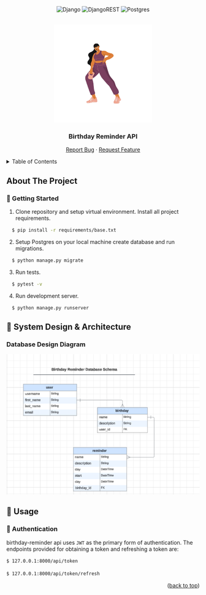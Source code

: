 <div id="top"></div>
<div align="center">

  ![Django](https://img.shields.io/badge/django-%23092E20.svg?style=for-the-badge&logo=django&logoColor=white)
  ![DjangoREST](https://img.shields.io/badge/DJANGO-REST-ff1709?style=for-the-badge&logo=django&logoColor=white&color=ff1709&labelColor=gray)
  ![Postgres](https://img.shields.io/badge/postgres-%23316192.svg?style=for-the-badge&logo=postgresql&logoColor=white)
</div>

<br />
<div align="center">
  <a href="">
    <img src="images/hero.png" alt="Logo" width="256" height="256">
  </a>

<h3 align="center">Birthday Reminder API</h3>

  <p align="center">
    <a href="">Report Bug</a>
    ·
    <a href="">Request Feature</a>
  </p>
</div>

<details>
  <summary>Table of Contents</summary>
  <ol>
    <li>
      <a href="#">About This Project</a>
    </li>
    <li>
      <a href="#">Getting Started</a>
      <ul>
        <li><a href="#">Prerequisites</a></li>
        <li><a href="#">Installation</a></li>
      </ul>
    <li><a href="#">System Design & Architecture</a></li>
    </li>
      <ul>
        <li><a href="#">Database Design</a></li>
      </ul>
    <li><a href="#">Usage</a></li>
    <ul>
        <li><a href="#">Authentication</a></li>
    </ul>

  </ol>
</details>

## About The Project
### 🚀 Getting Started

1. Clone repository and setup virtual environment. Install all project requirements.
```sh
  $ pip install -r requirements/base.txt
```

2. Setup Postgres on your local machine create database and run migrations.
```sh
  $ python manage.py migrate
```

3. Run tests.
```sh
  $ pytest -v 
```

4. Run development server.
```sh
  $ python manage.py runserver
```

## 🚀 System Design & Architecture

###  Database Design Diagram
<div align="center">

  <a href="">
    <img src="images/erd.png" alt="Logo">
  </a>
</div >

## 💯 Usage

### 🔑 Authentication 

birthday-reminder api uses `JWT` as the primary form of authentication. 
The endpoints provided for obtaining a token and refreshing a token are:
```sh
$ 127.0.0.1:8000/api/token

$ 127.0.0.1:8000/api/token/refresh
```
<p align="right">(<a href="#top">back to top</a>)</p>